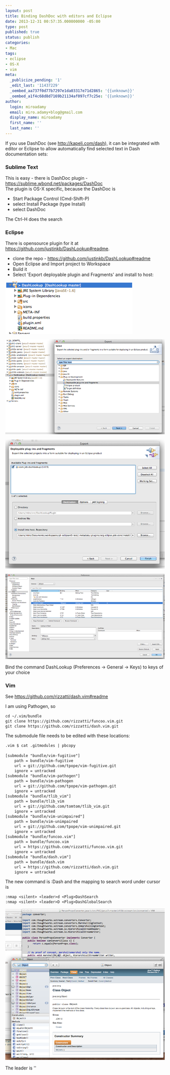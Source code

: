 ```yaml
---
layout: post
title: Binding DashDoc with editors and Eclipse
date: 2013-12-31 00:57:35.000000000 -05:00
type: post
published: true
status: publish
categories:
- Mac
tags:
- eclipse
- OS-X
- vim
meta:
  _publicize_pending: '1'
  _edit_last: '11437229'
  _oembed_aa737f0d77b7297e1da03317e71d2865: '{{unknown}}'
  _oembed_a1f4c68d8d7169b21134af097cf7c25e: '{{unknown}}'
author:
  login: miroadamy
  email: miro.adamy+blog@gmail.com
  display_name: miroadamy
  first_name: ''
  last_name: ''
---
```

If you use DashDoc (see http://kapeli.com/dash), it can be integrated with editor or Eclipse to allow automatically find selected text in Dash documentation sets:

### Sublime Text

This is easy - there is DashDoc plugin - https://sublime.wbond.net/packages/DashDoc  
The plugin is OS-X specific, because the DashDoc is

* Start Package Control (Cmd-Shift-P)
* select Install Package (type Install)
* select DashDoc

The Ctrl-H does the search

### Eclipse

There is opensource plugin for it at https://github.com/justinkb/DashLookup#readme.

* clone the repo - https://github.com/justinkb/DashLookup#readme
* Open Eclipse and Import project to Workspace
* Build it 
* Select 'Export deployable plugin and Fragments' and install to host:

![](/images/binding-dashdoc-with-editors-and-eclipse_5.png)

![](/images/binding-dashdoc-with-editors-and-eclipse_4.png)

![](/images/binding-dashdoc-with-editors-and-eclipse_3.png)

![](/images/binding-dashdoc-with-editors-and-eclipse_2.png)

Bind the command DashLookup (Preferences -> General -> Keys) to keys of your choice

### Vim

See https://github.com/rizzatti/dash.vim#readme

I am using Pathogen, so

```
cd ~/.vim/bundle
git clone https://github.com/rizzatti/funcoo.vim.git
git clone https://github.com/rizzatti/dash.vim.git
```

The submodule file needs to be edited with these locations:

```
.vim $ cat .gitmodules | pbcopy
 
[submodule "bundle/vim-fugitive"]
	path = bundle/vim-fugitive
	url = git://github.com/tpope/vim-fugitive.git
	ignore = untracked
[submodule "bundle/vim-pathogen"]
	path = bundle/vim-pathogen
	url = git://github.com/tpope/vim-pathogen.git
	ignore = untracked
[submodule "bundle/tlib_vim"]
	path = bundle/tlib_vim
	url = git://github.com/tomtom/tlib_vim.git
	ignore = untracked
[submodule "bundle/vim-unimpaired"]
	path = bundle/vim-unimpaired
	url = git://github.com/tpope/vim-unimpaired.git
	ignore = untracked
[submodule "bundle/funcoo.vim"]
	path = bundle/funcoo.vim
	url = https://github.com/rizzatti/funcoo.vim.git
	ignore = untracked
[submodule "bundle/dash.vim"]
	path = bundle/dash.vim
	url = https://github.com/rizzatti/dash.vim.git
	ignore = untracked
```

The new command is :Dash and the mapping to search word under cursor is

```
:nmap <silent> <leader>d <Plug>DashSearch
:nmap <silent> <leader>D <Plug>DashGlobalSearch
```

![](/images/binding-dashdoc-with-editors-and-eclipse_1.png)

The leader is '\'

